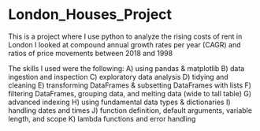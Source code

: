 # London_Houses_Project

This is a project where I use python to analyze the rising costs of rent in London
I looked at compound annual growth rates per year (CAGR) and ratios of price movements between 2018 and 1998

The skills I used were the following:
A) using pandas & matplotlib
B) data ingestion and inspection 
C) exploratory data analysis 
D) tidying and cleaning 
E) transforming DataFrames & subsetting DataFrames with lists 
F) filtering DataFrames, grouping data, and melting data (wide to tall table)
G) advanced indexing 
H) using fundamental data types & dictionaries 
I) handling dates and times 
J) function definition, default arguments, variable length, and scope 
K) lambda functions and error handling 
